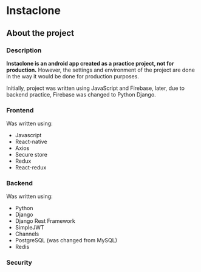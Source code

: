 # Instaclone

## About the project

### Description
**Instaclone is an android app created as a practice project, not for production.**
However, the settings and environment of the project are done in the way it would be done for production purposes.

Initially, project was written using JavaScript and Firebase, later, due to backend practice, Firebase was changed to Python Django.

### Frontend
Was written using:
- Javascript
- React-native
- Axios
- Secure store
- Redux
- React-redux

### Backend
Was written using:
- Python
- Django
- Django Rest Framework
- SimpleJWT
- Channels
- PostgreSQL (was changed from MySQL)
- Redis

### Security
